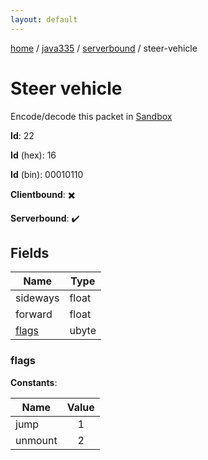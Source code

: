 ```yaml
---
layout: default
---
```


[home](/)  /  [java335](/protocol/java335)  /  [serverbound](/protocol/java335/serverbound)  /  steer-vehicle

# Steer vehicle

Encode/decode this packet in [Sandbox](../../../sandbox/java335#serverbound.steer_vehicle)

**Id**: 22

**Id** (hex): 16

**Id** (bin): 00010110

**Clientbound**: ✖️

**Serverbound**: ✔️

## Fields

Name | Type
---|---
sideways | float
forward | float
[flags](#flags) | ubyte

### flags

**Constants**:

Name | Value
---|:---:
jump | 1
unmount | 2

